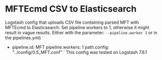 # MFTEcmd CSV to Elasticsearch
Logstash config that uploads CSV file containing parsed MFT with MFTEcmd to Elasticsearch. 
Set pipeline workers to 1, otherwise it might result in vague results. Either with the parameter: `--pipeline.worker 1` or in the pipelines.yml)
`
 - pipeline.id: MFT
   pipeline.workers: 1
   path.config: "../config/0.5_MFT.conf"
`
This config was tested on Logstash 7.6.1
